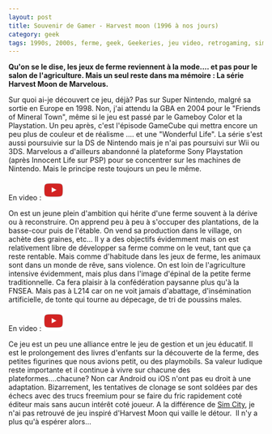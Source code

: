 ```yaml
---
layout: post
title: Souvenir de Gamer - Harvest moon (1996 à nos jours)
category: geek
tags: 1990s, 2000s, ferme, geek, Geekeries, jeu video, retrogaming, simulation
---
```

**Qu'on se le dise, les jeux de ferme reviennent à la mode.... et pas pour le salon de l'agriculture. Mais un seul reste dans ma mémoire : La série Harvest Moon de Marvelous.**

Sur quoi ai-je découvert ce jeu, déjà? Pas sur Super Nintendo, malgré sa sortie en Europe en 1998. Non, j'ai attendu la GBA en 2004 pour le "Friends of Mineral Town", même si le jeu est passé par le Gameboy Color et la Playstation. Un peu après, c'est l'épisode GameCube qui mettra encore un peu plus de couleur et de réalisme .... et une "Wonderful Life". La série s'est aussi poursuivie sur la DS de Nintendo mais je n'ai pas poursuivi sur Wii ou 3DS. Marvelous a d'ailleurs abandonné la plateforme Sony Playstation (après Innocent Life sur PSP) pour se concentrer sur les machines de Nintendo. Mais le principe reste toujours un peu le même.

En video : [![video](/images/youtube.png)](https://www.youtube.com/watch?v=57tnKCSBOGY)

On est un jeune plein d'ambition qui hérite d'une ferme souvent à la dérive ou à reconstruire. On apprend peu à peu à s'occuper des plantations, de la basse-cour puis de l'étable. On vend sa production dans le village, on achète des graines, etc... Il y a des objectifs évidemment mais on est relativement libre de développer sa ferme comme on le veut, tant que ça reste rentable. Mais comme d'habitude dans les jeux de ferme, les animaux sont dans un monde de rêve, sans violence. On est loin de l'agriculture intensive évidemment, mais plus dans l'image d'épinal de la petite ferme traditionnelle. Ca fera plaisir à la confédération paysanne plus qu'à la FNSEA. Mais pas à L214 car on ne voit jamais d'abattage, d'insémination artificielle, de tonte qui tourne au dépecage, de tri de poussins males.

En video : [![video](/images/youtube.png)](https://www.youtube.com/watch?v=kDs8OQPRBKk)

Ce jeu est un peu une alliance entre le jeu de gestion et un jeu éducatif. Il est le prolongement des livres d'enfants sur la découverte de la ferme, des petites figurines que nous avions petit, ou des playmobils. Sa valeur ludique reste importante et il continue à vivre sur chacune des plateformes....chacune? Non car Android ou iOS n'ont pas eu droit à une adaptation. Bizarrement, les tentatives de clonage se sont soldées par des échecs avec des trucs freemium pour se faire du fric rapidement coté éditeur mais sans aucun intérêt coté joueur. A la différence de <a href="https://cheziceman.wordpress.com/2015/07/19/souvenir-de-gamer-sim-city-une-ville-de-30-ans/">Sim City</a>, je n'ai pas retrouvé de jeu inspiré d'Harvest Moon qui vaille le détour.  Il n'y a plus qu'à espérer alors...
